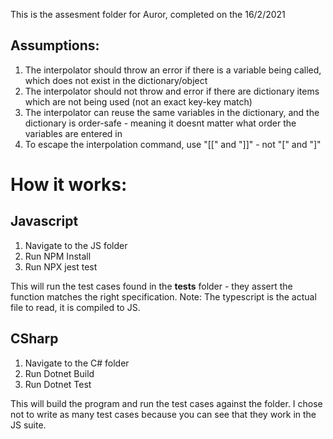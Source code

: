 This is the assesment folder for Auror, completed on the 16/2/2021

## Assumptions:
1. The interpolator should throw an error if there is a variable being called, which does not exist in the dictionary/object
2. The interpolator should not throw and error if there are dictionary items which are not being used (not an exact key-key match)
3. The interpolator can reuse the same variables in the dictionary, and the dictionary is order-safe - meaning it doesnt matter what order the variables are entered in
4. To escape the interpolation command, use "[[" and "]]" - not "\[" and "\]"

# How it works:
## Javascript
1. Navigate to the JS folder
2. Run NPM Install
3. Run NPX jest test

This will run the test cases found in the __tests__ folder - they assert the function matches the right specification. 
Note: The typescript is the actual file to read, it is compiled to JS.

## CSharp
1. Navigate to the C# folder
3. Run Dotnet Build
2. Run Dotnet Test

This will build the program and run the test cases against the folder. I chose not to write as many test cases because you can see that they work in the JS suite.
